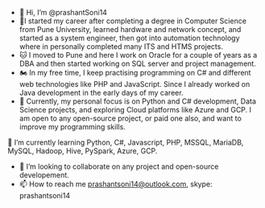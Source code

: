 - 👋 Hi, I’m @prashantSoni14
- 👀I started my career after completing a degree in Computer Science from Pune University, learned hardware and network concept, and started as a system engineer, then got into automation technology where in personally completed many ITS and HTMS projects.
- 🐱‍ I moved to Pune and here I work on Oracle for a couple of years as a DBA and then started working on SQL server and project management.
- 🏍 In my free time, I keep practising programming on C# and different web technologies like PHP and JavaScript. Since I already worked on Java development in the early days of my career.
- 🌱 Currently, my personal focus is on Python and C# development, Data Science projects, and exploring Cloud platforms like Azure and GCP. 
I am open to any open-source project, or paid one also, and want to improve my programming skills. 

🌱 I’m currently learning Python, C#, Javascript, PHP, MSSQL, MariaDB, MySQL, Hadoop, Hive, PySpark, Azure, GCP.
- 💞️ I’m looking to collaborate on any project and open-source developement.
- 📫 How to reach me prashantsoni14@outlook.com, skype: prashantsoni14

<!---
prashantSoni14/prashantSoni14 is a ✨ special ✨ repository because its `README.md` (this file) appears on your GitHub profile.
You can click the Preview link to take a look at your changes.
--->
